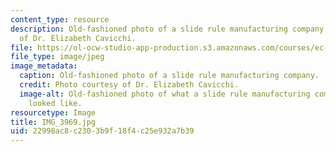 ```yaml
---
content_type: resource
description: Old-fashioned photo of a slide rule manufacturing company. Photo courtesy
  of Dr. Elizabeth Cavicchi.
file: https://ol-ocw-studio-app-production.s3.amazonaws.com/courses/ec-050-recreate-experiments-from-history-inform-the-future-from-the-past-galileo-january-iap-2010/22998ac8c2303b9f18f4c25e932a7b39_IMG_3969.jpg
file_type: image/jpeg
image_metadata:
  caption: Old-fashioned photo of a slide rule manufacturing company.
  credit: Photo courtesy of Dr. Elizabeth Cavicchi.
  image-alt: Old-fashioned photo of what a slide rule manufacturing company in NJ
    looked like.
resourcetype: Image
title: IMG_3969.jpg
uid: 22998ac8-c230-3b9f-18f4-c25e932a7b39
---
```


